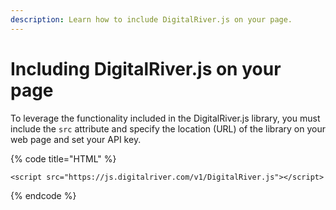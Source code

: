 ```yaml
---
description: Learn how to include DigitalRiver.js on your page.
---
```


# Including DigitalRiver.js on your page

To leverage the functionality included in the DigitalRiver.js library, you must include the `src` attribute and specify the location (URL) of the library on your web page and set your API key.

{% code title="HTML" %}
```markup
<script src="https://js.digitalriver.com/v1/DigitalRiver.js"></script>
```
{% endcode %}
